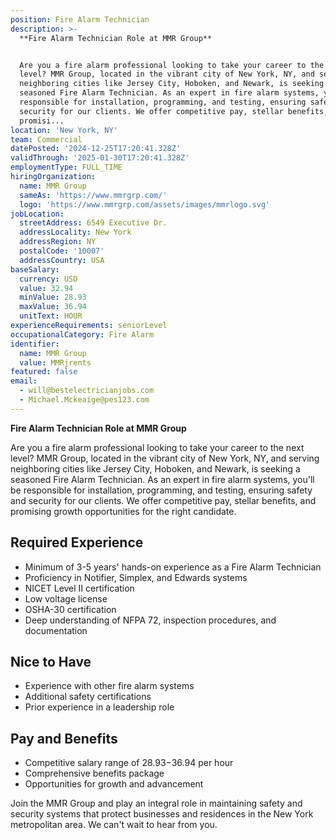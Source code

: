 ```yaml
---
position: Fire Alarm Technician
description: >-
  **Fire Alarm Technician Role at MMR Group**


  Are you a fire alarm professional looking to take your career to the next
  level? MMR Group, located in the vibrant city of New York, NY, and serving
  neighboring cities like Jersey City, Hoboken, and Newark, is seeking a
  seasoned Fire Alarm Technician. As an expert in fire alarm systems, you'll be
  responsible for installation, programming, and testing, ensuring safety and
  security for our clients. We offer competitive pay, stellar benefits, and
  promisi...
location: 'New York, NY'
team: Commercial
datePosted: '2024-12-25T17:20:41.328Z'
validThrough: '2025-01-30T17:20:41.328Z'
employmentType: FULL_TIME
hiringOrganization:
  name: MMR Group
  sameAs: 'https://www.mmrgrp.com/'
  logo: 'https://www.mmrgrp.com/assets/images/mmrlogo.svg'
jobLocation:
  streetAddress: 6549 Executive Dr.
  addressLocality: New York
  addressRegion: NY
  postalCode: '10007'
  addressCountry: USA
baseSalary:
  currency: USD
  value: 32.94
  minValue: 28.93
  maxValue: 36.94
  unitText: HOUR
experienceRequirements: seniorLevel
occupationalCategory: Fire Alarm
identifier:
  name: MMR Group
  value: MMRjrents
featured: false
email:
  - will@bestelectricianjobs.com
  - Michael.Mckeaige@pes123.com
---
```




**Fire Alarm Technician Role at MMR Group**

Are you a fire alarm professional looking to take your career to the next level? MMR Group, located in the vibrant city of New York, NY, and serving neighboring cities like Jersey City, Hoboken, and Newark, is seeking a seasoned Fire Alarm Technician. As an expert in fire alarm systems, you'll be responsible for installation, programming, and testing, ensuring safety and security for our clients. We offer competitive pay, stellar benefits, and promising growth opportunities for the right candidate.

## **Required Experience**

- Minimum of 3-5 years' hands-on experience as a Fire Alarm Technician
- Proficiency in Notifier, Simplex, and Edwards systems
- NICET Level II certification
- Low voltage license
- OSHA-30 certification
- Deep understanding of NFPA 72, inspection procedures, and documentation

## **Nice to Have**

- Experience with other fire alarm systems
- Additional safety certifications
- Prior experience in a leadership role

## **Pay and Benefits**

- Competitive salary range of $28.93-$36.94 per hour
- Comprehensive benefits package
- Opportunities for growth and advancement

Join the MMR Group and play an integral role in maintaining safety and security systems that protect businesses and residences in the New York metropolitan area. We can't wait to hear from you.